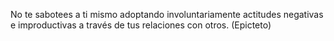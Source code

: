 No te sabotees a ti mismo adoptando involuntariamente actitudes negativas e improductivas a través de tus relaciones con otros. (Epicteto)
